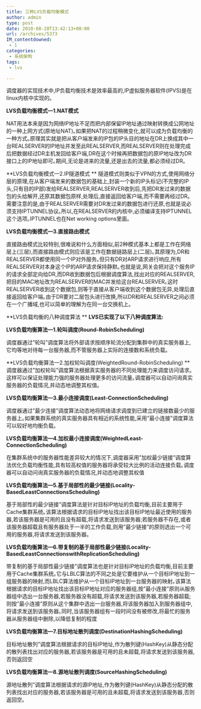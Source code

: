 ```yaml
---
title: 三种LVS负载均衡模式
author: admin
type: post
date: 2010-08-28T13:42:13+00:00
url: /archives/5373
IM_contentdowned:
 - 1
categories:
 - 系统架构
tags:
 - lvs

---
```

调度器的实现技术中,IP负载均衡技术是效率最高的,IP虚拟服务器软件(IPVS)是在linux内核中实现的｡

**LVS负载均衡模式—1.NAT模式**

NAT用法本来是因为网络IP地址不足而把内部保留IP地址通过映射转换成公网地址的一种上网方式(原地址NAT)｡如果把NAT的过程稍微变化,就可以成为负载均衡的一种方式｡原理其实就是把从客户端发来的IP包的IP头目的地址在DR上换成其中一台REALSERVER的IP地址并发至此REALSERVER,而REALSERVER则在处理完成后把数据经过DR主机发回给客户端,DR在这个时候再把数据包的原IP地址改为DR接口上的IP地址即可｡期间,无论是进来的流量,还是出去的流量,都必须经过DR｡

**LVS负载均衡模式—2.IP隧道模式
**
隧道模式则类似于VPN的方式,使用网络分层的原理,在从客户端发来的数据包的基础上,封装一个新的IP头标记(不完整的IP头,只有目的IP部)发给REALSERVER,REALSERVER收到后,先把DR发过来的数据包的头给解开,还原其数据包原样,处理后,直接返回给客户端,而不需要再经过DR｡需要注意的是,由于REALSERVER需要对DR发过来的数据包进行还原,也就是说必须支持IPTUNNEL协议｡所以,在REALSERVER的内核中,必须编译支持IPTUNNEL这个选项｡IPTUNNEL也在Net working options里面｡

**LVS负载均衡模式—3.直接路由模式**

直接路由模式比较特别,很难说和什么方面相似,前2种模式基本上都是工作在网络层上(三层),而直接路由模式则应该是工作在数据链路层上(二层)｡其原理为,DR和REALSERVER都使用同一个IP对外服务｡但只有DR对ARP请求进行响应,所有REALSERVER对本身这个IP的ARP请求保持静默｡也就是说,网关会把对这个服务IP的请求全部定向给DR,而DR收到数据包后根据调度算法,找出对应的REALSERVER,把目的MAC地址改为REALSERVER的MAC并发给这台REALSERVER｡这时REALSERVER收到这个数据包,则等于直接从客户端收到这个数据包无异,处理后直接返回给客户端｡由于DR要对二层包头进行改换,所以DR和REALSERVER之间必须在一个广播域,也可以简单的理解为在同一台交换机上｡

**LVS负载均衡的八种调度算法
**
**LVS已实现了以下八种调度算法:**

**LVS负载均衡算法—1.轮叫调度(Round-RobinScheduling)**

调度器通过”轮叫”调度算法将外部请求按顺序轮流分配到集群中的真实服务器上,它均等地对待每一台服务器,而不管服务器上实际的连接数和系统负载｡

**LVS负载均衡算法—2.加权轮叫调度(WeightedRound-RobinScheduling)
**
调度器通过”加权轮叫”调度算法根据真实服务器的不同处理能力来调度访问请求｡这样可以保证处理能力强的服务器处理更多的访问流量｡调度器可以自动问询真实服务器的负载情况,并动态地调整其权值｡

**LVS负载均衡算法—3.最小连接调度(Least-ConnectionScheduling)**

调度器通过”最少连接”调度算法动态地将网络请求调度到已建立的链接数最少的服务器上｡如果集群系统的真实服务器具有相近的系统性能,采用”最小连接”调度算法可以较好地均衡负载｡

**LVS负载均衡算法—4.加权最小连接调度(WeightedLeast-ConnectionScheduling)**

在集群系统中的服务器性能差异较大的情况下,调度器采用”加权最少链接”调度算法优化负载均衡性能,具有较高权值的服务器将承受较大比例的活动连接负载｡调度器可以自动问询真实服务器的负载情况,并动态地调整其权值

**LVS负载均衡算法—5.基于局部性的最少链接(Locality-BasedLeastConnectionsScheduling)**

基于局部性的最少链接”调度算法是针对目标IP地址的负载均衡,目前主要用于Cache集群系统｡该算法根据请求的目标IP地址找出该目标IP地址最近使用的服务器,若该服务器是可用的且没有超载,将请求发送到该服务器;若服务器不存在,或者该服务器超载且有服务器处于一半的工作负载,则用”最少链接”的原则选出一个可用的服务器,将请求发送到该服务器｡

**LVS负载均衡算法—6.带复制的基于局部性最少链接(Locality-BasedLeastConnectionswithReplicationScheduling)**

带复制的基于局部性最少链接”调度算法也是针对目标IP地址的负载均衡,目前主要用于Cache集群系统｡它与LBLC算法的不同之处是它要维护从一个目标IP地址到一组服务器的映射,而LBLC算法维护从一个目标IP地址到一台服务器的映射｡该算法根据请求的目标IP地址找出该目标IP地址对应的服务器组,按”最小连接”原则从服务器组中选出一台服务器,若服务器没有超载,将请求发送到该服务器,若服务器超载;则按”最小连接”原则从这个集群中选出一台服务器,将该服务器加入到服务器组中,将请求发送到该服务器｡同时,当该服务器组有一段时间没有被修改,将最忙的服务器从服务器组中删除,以降低复制的程度

**LVS负载均衡算法—7.目标地址散列调度(DestinationHashingScheduling)**

目标地址散列”调度算法根据请求的目标IP地址,作为散列键(HashKey)从静态分配的散列表找出对应的服务器,若该服务器是可用的且未超载,将请求发送到该服务器,否则返回空

**LVS负载均衡算法—8.源地址散列调度(SourceHashingScheduling)**

源地址散列”调度算法根据请求的源IP地址,作为散列键(HashKey)从静态分配的散列表找出对应的服务器,若该服务器是可用的且未超载,将请求发送到该服务器,否则返回空｡